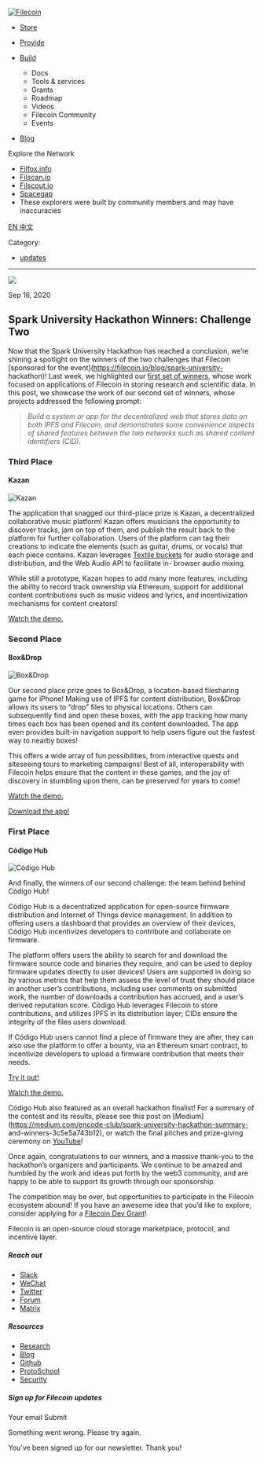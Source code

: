 [ ![Filecoin](../../../images/filecoin-logo.svg) ](../../../)

  * [Store](../../../store/)
  * [Provide](../../../provide/)
  * [Build](../../../build/)

    * Docs
    * Tools & services
    * Grants
    * Roadmap
    * Videos
    * Filecoin Community
    * Events

  * [Blog](../../../blog/)

Explore the Network

  * [Filfox.info](https://filfox.info/en)
  * [Filscan.io](https://filscan.io/#/tipset/chain)
  * [Filscout.io](https://filscout.io/en/)
  * [Spacegap](https://spacegap.github.io)
  * These explorers were built by community members and may have inaccuracies

[ EN ](../../../en) [ 中文 ](../../../zh-cn)

Category:

  * [updates](../../../blog/updates)

  *   *   * 

![](../../../images/icons/social/share.svg)

Sep 16, 2020  

## Spark University Hackathon Winners: Challenge Two

Now that the Spark University Hackathon has reached a conclusion, we’re
shining a spotlight on the winners of the two challenges that Filecoin
[sponsored for the event](https://filecoin.io/blog/spark-university-
hackathon)! Last week, we highlighted our [first set of
winners](https://filecoin.io/blog/spark-challenge-one), whose work focused on
applications of Filecoin in storing research and scientific data. In this
post, we showcase the work of our second set of winners, whose projects
addressed the following prompt:

> _Build a system or app for the decentralized web that stores data on both
> IPFS and Filecoin, and demonstrates some convenience aspects of shared
> features between the two networks such as shared content identifiers (CID)._

### Third Place

#### Kazan

![Kazan](https://filecoin.io/vintage/images/blog/kazan.jpg)

The application that snagged our third-place prize is Kazan, a decentralized
collaborative music platform! Kazan offers musicians the opportunity to
discover tracks, jam on top of them, and publish the result back to the
platform for further collaboration. Users of the platform can tag their
creations to indicate the elements (such as guitar, drums, or vocals) that
each piece contains. Kazan leverages [Textile buckets](https://textile.io/)
for audio storage and distribution, and the Web Audio API to facilitate in-
browser audio mixing.

While still a prototype, Kazan hopes to add many more features, including the
ability to record track ownership via Ethereum, support for additional content
contributions such as music videos and lyrics, and incentivization mechanisms
for content creators!

[Watch the demo.](https://youtu.be/_VU1_Rd0Lc8)

### Second Place

#### Box&Drop

![Box&Drop](https://filecoin.io/vintage/images/blog/box-and-drop.jpg)

Our second place prize goes to Box&Drop, a location-based filesharing game for
iPhone! Making use of IPFS for content distribution, Box&Drop allows its users
to “drop” files to physical locations. Others can subsequently find and open
these boxes, with the app tracking how many times each box has been opened and
its content downloaded. The app even provides built-in navigation support to
help users figure out the fastest way to nearby boxes!

This offers a wide array of fun possibilities, from interactive quests and
siteseeing tours to marketing campaigns! Best of all, interoperability with
Filecoin helps ensure that the content in these games, and the joy of
discovery in stumbling upon them, can be preserved for years to come!

[Watch the demo.](https://www.youtube.com/watch?v=j4PkDYUxJwU)

[Download the app!](https://apps.apple.com/us/app/box-drop/id1525869668)

### First Place

#### Código Hub

![Código Hub](https://filecoin.io/vintage/images/blog/codigo.jpg)

And finally, the winners of our second challenge: the team behind behind
Código Hub!

Código Hub is a decentralized application for open-source firmware
distribution and Internet of Things device management. In addition to offering
users a dashboard that provides an overview of their devices, Código Hub
incentivizes developers to contribute and collaborate on firmware.

The platform offers users the ability to search for and download the firmware
source code and binaries they require, and can be used to deploy firmware
updates directly to user devices! Users are supported in doing so by various
metrics that help them assess the level of trust they should place in another
user’s contributions, including user comments on submitted work, the number of
downloads a contribution has accrued, and a user’s derived reputation score.
Código Hub leverages Filecoin to store contributions, and utilizes IPFS in its
distribution layer; CIDs ensure the integrity of the files users download.

If Código Hub users cannot find a piece of firmware they are after, they can
also use the platform to offer a bounty, via an Ethereum smart contract, to
incentivize developers to upload a firmware contribution that meets their
needs.

[Try it out!](https://codigo-hub.com/)

[Watch the demo.](https://youtu.be/wC4hBVBiIKI)

Código Hub also featured as an overall hackathon finalist! For a summary of
the contest and its results, please see this post on
[Medium](https://medium.com/encode-club/spark-university-hackathon-summary-
and-winners-3c5e5a743b12), or watch the final pitches and prize-giving
ceremony on [YouTube](https://www.youtube.com/watch?v=IvjHi4Mz61Q)!

Once again, congratulations to our winners, and a massive thank-you to the
hackathon’s organizers and participants. We continue to be amazed and humbled
by the work and ideas put forth by the web3 community, and are happy to be
able to support its growth through our sponsorship.

The competition may be over, but opportunities to participate in the Filecoin
ecosystem abound! If you have an awesome idea that you’d like to explore,
consider applying for a [Filecoin Dev Grant](https://filecoin.io/grants/)!

Filecoin is an open-source cloud storage marketplace, protocol, and incentive
layer.

##### Reach out

  * [Slack ](https://filecoin.io/slack)
  * [WeChat  ](https://weixin.qq.com/r/1xz54Y-EctINrcuC90nF)
  * [Twitter ](https://twitter.com/Filecoin)
  * [Forum ](https://github.com/filecoin-project/community#forums)
  * [Matrix ](https://riot.im/app/#/group/+filecoin:matrix.org)

##### Resources

  * [Research](https://research.filecoin.io/)
  * [Blog](https://filecoin.io/blog/)
  * [Github](https://github.com/filecoin-project)
  * [ProtoSchool](https://proto.school/course/filecoin)
  * [Security](https://security.filecoin.io/)

##### Sign up for Filecoin updates

Your email Submit

Something went wrong. Please try again.

You’ve been signed up for our newsletter. Thank you!

